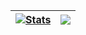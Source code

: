 | <a href="https://github.com/mlnitoon2"><img align="center" src="https://github-readme-stats.vercel.app/api?username=mlnitoon2&show_icons=true&theme=buefy&hide_border=true" alt="Stats" /></a> | <a href="https://github.com/mlnitoon2"><img align="center" src="https://github-readme-stats.vercel.app/api/top-langs?username=mlnitoon2&layout=compact&theme=buefy&hide_border=true" /></a> |
| ------------- | ------------- |
